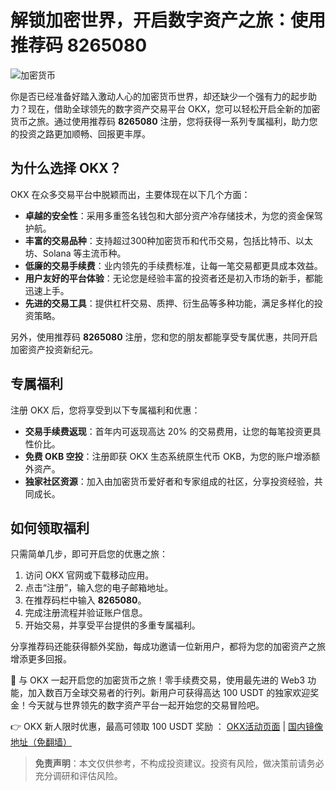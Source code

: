 # 解锁加密世界，开启数字资产之旅：使用推荐码 8265080

![加密货币](https://www.jmhbdh.com/wp-content/img/571259882573.webp)

你是否已经准备好踏入激动人心的加密货币世界，却还缺少一个强有力的起步助力？现在，借助全球领先的数字资产交易平台 OKX，您可以轻松开启全新的加密货币之旅。通过使用推荐码 **8265080** 注册，您将获得一系列专属福利，助力您的投资之路更加顺畅、回报更丰厚。

## 为什么选择 OKX？

OKX 在众多交易平台中脱颖而出，主要体现在以下几个方面：

- **卓越的安全性**：采用多重签名钱包和大部分资产冷存储技术，为您的资金保驾护航。  
- **丰富的交易品种**：支持超过300种加密货币和代币交易，包括比特币、以太坊、Solana 等主流币种。  
- **低廉的交易手续费**：业内领先的手续费标准，让每一笔交易都更具成本效益。  
- **用户友好的平台体验**：无论您是经验丰富的投资者还是初入市场的新手，都能迅速上手。  
- **先进的交易工具**：提供杠杆交易、质押、衍生品等多种功能，满足多样化的投资策略。

另外，使用推荐码 **8265080** 注册，您和您的朋友都能享受专属优惠，共同开启加密资产投资新纪元。

## 专属福利

注册 OKX 后，您将享受到以下专属福利和优惠：

- **交易手续费返现**：首年内可返现高达 20% 的交易费用，让您的每笔投资更具性价比。  
- **免费 OKB 空投**：注册即获 OKX 生态系统原生代币 OKB，为您的账户增添额外资产。  
- **独家社区资源**：加入由加密货币爱好者和专家组成的社区，分享投资经验，共同成长。

## 如何领取福利

只需简单几步，即可开启您的优惠之旅：

1. 访问 OKX 官网或下载移动应用。  
2. 点击“注册”，输入您的电子邮箱地址。  
3. 在推荐码栏中输入 **8265080**。  
4. 完成注册流程并验证账户信息。  
5. 开始交易，并享受平台提供的多重专属福利。

分享推荐码还能获得额外奖励，每成功邀请一位新用户，都将为您的加密资产之旅增添更多回报。

🚀 与 OKX 一起开启您的加密货币之旅！零手续费交易，使用最先进的 Web3 功能，加入数百万全球交易者的行列。新用户可获得高达 100 USDT 的独家欢迎奖金！今天就与世界领先的数字资产平台一起开始您的交易冒险吧。

👉 OKX 新人限时优惠，最高可领取 100 USDT 奖励 ： [OKX活动页面](https://bit.ly/OKXe) | [国内镜像地址（免翻墙）](https://bit.ly/okX)

> **免责声明**：本文仅供参考，不构成投资建议。投资有风险，做决策前请务必充分调研和评估风险。